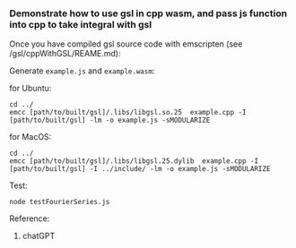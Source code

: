 ### Demonstrate how to use gsl in cpp wasm, and pass js function into cpp to take integral with gsl

Once you have compiled gsl source code with emscripten (see /gsl/cppWithGSL/REAME.md):

Generate `example.js` and `example.wasm`:

for Ubuntu:
```
cd ../
emcc [path/to/built/gsl]/.libs/libgsl.so.25  example.cpp -I [path/to/built/gsl] -lm -o example.js -sMODULARIZE
```

for MacOS:
```
cd ../
emcc [path/to/built/gsl]/.libs/libgsl.25.dylib  example.cpp -I [path/to/built/gsl] -I ../include/ -lm -o example.js -sMODULARIZE
```

Test:

```
node testFourierSeries.js
```



Reference:
1. chatGPT
